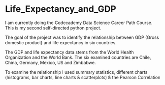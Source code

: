 # Life_Expectancy_and_GDP
 
I am currently doing the Codecademy Data Science Career Path Course. This is my second self-directed python project. 

The goal of the project was to identify the relationship between GDP (Gross domestic product) and life expectancy in six countries.

The GDP and life expectancy data stems from the World Health Organization and the World Bank. The six examined countries are Chile, China, Germany, Mexico, US and Zimbabwe.

To examine the relationship I used summary statistics, different charts (histograms, bar charts, line charts & scatterplots) & the Pearson Correlation
